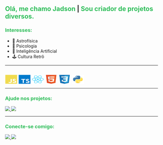 ## <span style="color:#2ebd59;">Olá, me chamo Jadson</span> | <span style="color:#2ebd59;">Sou criador de projetos diversos.</span>

### <span style="color:#2ebd59;">Interesses:</span>
- 🌌 Astrofísica  
- 🧠 Psicologia  
- 🤖 Inteligência Artificial  
- 🕹️ Cultura Retrô  

---

<div style="display: inline_block"><br>
  <img align="center" alt="won3er-01" height="30" width="40" src="https://raw.githubusercontent.com/devicons/devicon/master/icons/javascript/javascript-plain.svg">
  <img align="center" alt="won3er-02" height="30" width="40" src="https://raw.githubusercontent.com/devicons/devicon/master/icons/typescript/typescript-plain.svg">
  <img align="center" alt="won3er-03" height="30" width="40" src="https://raw.githubusercontent.com/devicons/devicon/master/icons/react/react-original.svg">
  <img align="center" alt="won3er-HTML" height="30" width="40" src="https://raw.githubusercontent.com/devicons/devicon/master/icons/html5/html5-original.svg">
  <img align="center" alt="won3er-CSS" height="30" width="40" src="https://raw.githubusercontent.com/devicons/devicon/master/icons/css3/css3-original.svg">
  <img align="center" alt="won3er-Python" height="30" width="40" src="https://raw.githubusercontent.com/devicons/devicon/master/icons/python/python-original.svg">
</div>

---

### <span style="color:#2ebd59;">Ajude nos projetos:</span>

<a href="https://pixgg.com/Won3er" target="_blank">
  <img src="https://img.shields.io/badge/Pix-Apoiar-%232ebd59?style=for-the-badge&logo=pix&logoColor=black" />
</a>

<a href="https://www.paypal.com/paypalme/ojadsonpaiva" target="_blank">
  <img src="https://img.shields.io/badge/PayPal-Doar-%232ebd59?style=for-the-badge&logo=paypal&logoColor=black" />
</a>

---

### <span style="color:#2ebd59;">Conecte-se comigo:</span>

<a href="https://www.linkedin.com/in/ojadsonpaiva/" target="_blank">
  <img src="https://img.shields.io/badge/-LinkedIn-%230077B5?style=for-the-badge&logo=linkedin&logoColor=white" />
</a>

<a href="mailto:ojadsonpaiva@gmail.com">
  <img src="https://img.shields.io/badge/-Gmail-%23333?style=for-the-badge&logo=gmail&logoColor=white" />
</a>
